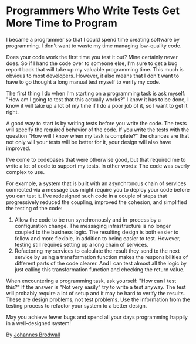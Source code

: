# Programmers Who Write Tests Get More Time to Program

I became a programmer so that I could spend time creating software by programming. I don't want to waste my time managing low-quality code.

Does your code work the first time you test it out? Mine certainly never does. So if I hand the code over to someone else, I'm sure to get a bug report back that will take up my valuable programming time. This much is obvious to most developers. However, it also means that I don't want to have to go thought a long manual test myself to verify my code.

The first thing I do when I'm starting on a programming task is ask myself: "How am I going to test that this actually works?" I know it has to be done, I know it will take up a lot of my time if I do a poor job of it, so I want to get it right.

A good way to start is by writing tests before you write the code. The tests will specify the required behavior of the code. If you write the tests with the question "How will I know when my task is complete?" the chances are that not only will your tests will be better for it, your design will also have improved.

I've come to codebases that were otherwise good, but that required me to write a lot of code to support my tests. In other words: The code was overly complex to use.

For example, a system that is built with an asynchronous chain of services connected via a message bus might require you to deploy your code before you can test it. I've redesigned such code in a couple of steps that progressively reduced the coupling, improved the cohesion, and simplified the testing of the code:

1. Allow the code to be run synchronously and in-process by a configuration change. The messaging infrastructure is no longer coupled to the business logic. The resulting design is both easier to follow and more flexible, in addition to being easier to test. However, testing still requires setting up a long chain of services.
2. Refactoring my services to calculate the result they send to the next service by using a transformation function makes the responsibilities of different parts of the code clearer. And I can test almost all the logic by just calling this transformation function and checking the return value.

When encountering a programming task, ask yourself: "How can I test this?" If the answer is "Not very easily" try to write a test anyway. The test will probably require a lot of setup and it may be hard to verify the results. These are design problems, not test problems. Use the information from the testing process to refactor your system to a better design.

May you achieve fewer bugs and spend all your days programming happily in a well-designed system!

By [Johannes Brodwall](http://programmer.97things.oreilly.com/wiki/index.php/Johannes_Brodwall)
